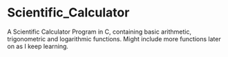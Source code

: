 # Scientific_Calculator
A Scientific Calculator Program in C, containing basic arithmetic, trigonometric and logarithmic functions.
Might include more functions later on as I keep learning.
